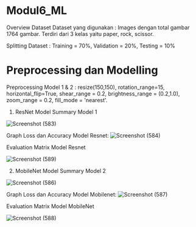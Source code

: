# Modul6_ML

Overview Dataset
Dataset yang digunakan :  Images dengan total gambar 1764 gambar. Terdiri dari 3 kelas yaitu paper, rock, scissor.

Splitting Dataset : Training = 70%, Validation = 20%, Testing = 10%

# Preprocessing dan Modelling
Preprocessing Model 1 & 2 : resize(150,150), rotation_range=15, horizontal_flip=True, shear_range = 0.2, brightness_range = (0.2,1.0), zoom_range = 0.2, fill_mode = 'nearest'.

1. ResNet Model
   Summary Model 1 

![Screenshot (583)](https://github.com/prithaaulliah/Modul6_ML/assets/71914321/de52a905-214a-49b4-b4eb-a226e2ef2ac6)

Graph Loss dan Accuracy Model Resnet:
![Screenshot (584)](https://github.com/prithaaulliah/Modul6_ML/assets/71914321/60c362e9-35b0-42ef-aadd-4f7ce06a4c08)

Evaluation Matrix Model Resnet

![Screenshot (589)](https://github.com/prithaaulliah/Modul6_ML/assets/71914321/1e3f4a33-b2ac-4b4c-88cc-549b917867e9)

2. MobileNet Model
   Summary Model 2

![Screenshot (586)](https://github.com/prithaaulliah/Modul6_ML/assets/71914321/021c935d-18f5-45ee-949d-220dc6e7fcf1)

Graph Loss dan Accuracy Model Mobilenet:
![Screenshot (587)](https://github.com/prithaaulliah/Modul6_ML/assets/71914321/7887d442-a34d-487b-8f30-327871107daa)

Evaluation Matrix Model MobileNet

![Screenshot (588)](https://github.com/prithaaulliah/Modul6_ML/assets/71914321/0e66abc9-0c99-4a6a-b972-be95b467703c)



